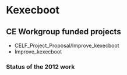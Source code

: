 # Kexecboot
## CE Workgroup funded projects
* CELF_Project_Proposal/Improve_kexecboot
* Improve_kexecboot
### Status of the 2012 work
